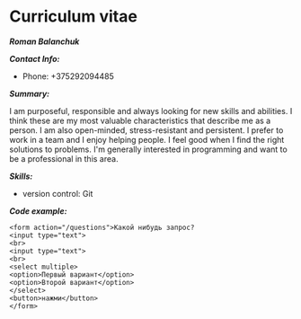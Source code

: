 # Curriculum vitae
***Roman Balanchuk***

***Contact Info:***
* Phone: +375292094485

***Summary:*** 

I am purposeful, responsible and always looking for new skills and abilities.
I think these are my most valuable characteristics that describe me as a person. I am also open-minded, 
stress-resistant and persistent. I prefer to work in a team and I enjoy helping people. I feel good when I find the right solutions to problems. I'm generally interested in programming and want to be a professional in this area.

***Skills:***

* version control: Git

***Code example:***
```
<form action="/questions">Какой нибудь запрос?
<input type="text">
<br>
<input type="text">
<br>
<select multiple>
<option>Первый вариант</option>
<option>Второй вариант</option>
</select>
<button>нажми</button>
</form>
```